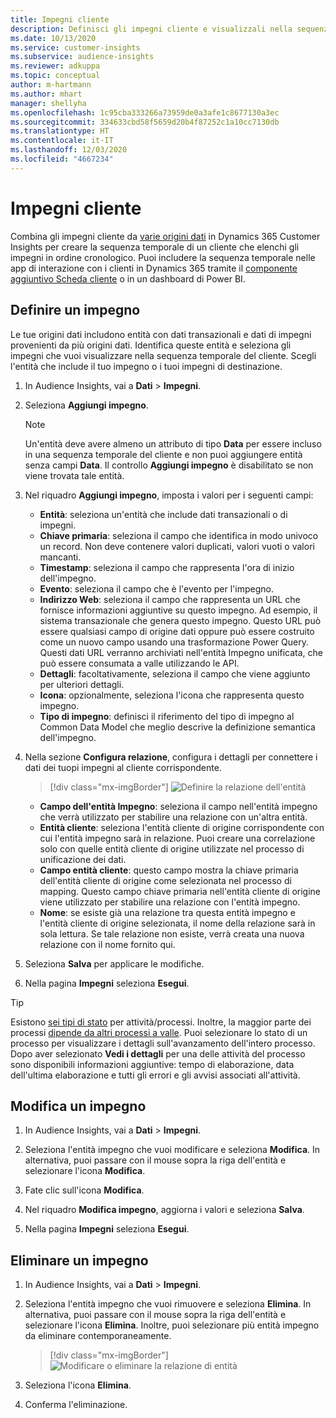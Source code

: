 ```yaml
---
title: Impegni cliente
description: Definisci gli impegni cliente e visualizzali nella sequenza temporale del cliente.
ms.date: 10/13/2020
ms.service: customer-insights
ms.subservice: audience-insights
ms.reviewer: adkuppa
ms.topic: conceptual
author: m-hartmann
ms.author: mhart
manager: shellyha
ms.openlocfilehash: 1c95cba333266a73959de0a3afe1c8677130a3ec
ms.sourcegitcommit: 334633cbd58f5659d20b4f87252c1a10cc7130db
ms.translationtype: HT
ms.contentlocale: it-IT
ms.lasthandoff: 12/03/2020
ms.locfileid: "4667234"
---
```

# <a name="customer-activities"></a>Impegni cliente

Combina gli impegni cliente da [varie origini dati](data-sources.md) in Dynamics 365 Customer Insights per creare la sequenza temporale di un cliente che elenchi gli impegni in ordine cronologico. Puoi includere la sequenza temporale nelle app di interazione con i clienti in Dynamics 365 tramite il [componente aggiuntivo Scheda cliente](customer-card-add-in.md) o in un dashboard di Power BI.

## <a name="define-an-activity"></a>Definire un impegno

Le tue origini dati includono entità con dati transazionali e dati di impegni provenienti da più origini dati. Identifica queste entità e seleziona gli impegni che vuoi visualizzare nella sequenza temporale del cliente. Scegli l'entità che include il tuo impegno o i tuoi impegni di destinazione.

1. In Audience Insights, vai a **Dati** > **Impegni**.

1. Seleziona **Aggiungi impegno**.

   > [!NOTE]
   > Un'entità deve avere almeno un attributo di tipo **Data** per essere incluso in una sequenza temporale del cliente e non puoi aggiungere entità senza campi **Data**. Il controllo **Aggiungi impegno** è disabilitato se non viene trovata tale entità.

1. Nel riquadro **Aggiungi impegno**, imposta i valori per i seguenti campi:

   - **Entità**: seleziona un'entità che include dati transazionali o di impegni.
   - **Chiave primaria**: seleziona il campo che identifica in modo univoco un record. Non deve contenere valori duplicati, valori vuoti o valori mancanti.
   - **Timestamp**: seleziona il campo che rappresenta l'ora di inizio dell'impegno.
   - **Evento**: seleziona il campo che è l'evento per l'impegno.
   - **Indirizzo Web**: seleziona il campo che rappresenta un URL che fornisce informazioni aggiuntive su questo impegno. Ad esempio, il sistema transazionale che genera questo impegno. Questo URL può essere qualsiasi campo di origine dati oppure può essere costruito come un nuovo campo usando una trasformazione Power Query. Questi dati URL verranno archiviati nell'entità Impegno unificata, che può essere consumata a valle utilizzando le API.
   - **Dettagli**: facoltativamente, seleziona il campo che viene aggiunto per ulteriori dettagli.
   - **Icona**: opzionalmente, seleziona l'icona che rappresenta questo impegno.
   - **Tipo di impegno**: definisci il riferimento del tipo di impegno al Common Data Model che meglio descrive la definizione semantica dell'impegno.

1. Nella sezione **Configura relazione**, configura i dettagli per connettere i dati dei tuopi impegni al cliente corrispondente.

   > [!div class="mx-imgBorder"]
   > ![Definire la relazione dell'entità](media/activities-entities-define.png "Definire la relazione dell'entità")

    - **Campo dell'entità Impegno**: seleziona il campo nell'entità impegno che verrà utilizzato per stabilire una relazione con un'altra entità.
    - **Entità cliente**: seleziona l'entità cliente di origine corrispondente con cui l'entità impegno sarà in relazione. Puoi creare una correlazione solo con quelle entità cliente di origine utilizzate nel processo di unificazione dei dati.
    - **Campo entità cliente**: questo campo mostra la chiave primaria dell'entità cliente di origine come selezionata nel processo di mapping. Questo campo chiave primaria nell'entità cliente di origine viene utilizzato per stabilire una relazione con l'entità impegno.
    - **Nome**: se esiste già una relazione tra questa entità impegno e l'entità cliente di origine selezionata, il nome della relazione sarà in sola lettura. Se tale relazione non esiste, verrà creata una nuova relazione con il nome fornito qui.

1. Seleziona **Salva** per applicare le modifiche.

1. Nella pagina **Impegni** seleziona **Esegui**.

> [!TIP]
> Esistono [sei tipi di stato](system.md#status-types) per attività/processi. Inoltre, la maggior parte dei processi [dipende da altri processi a valle](system.md#refresh-policies). Puoi selezionare lo stato di un processo per visualizzare i dettagli sull'avanzamento dell'intero processo. Dopo aver selezionato **Vedi i dettagli** per una delle attività del processo sono disponibili informazioni aggiuntive: tempo di elaborazione, data dell'ultima elaborazione e tutti gli errori e gli avvisi associati all'attività.

## <a name="edit-an-activity"></a>Modifica un impegno

1. In Audience Insights, vai a **Dati** > **Impegni**.

2. Seleziona l'entità impegno che vuoi modificare e seleziona **Modifica**. In alternativa, puoi passare con il mouse sopra la riga dell'entità e selezionare l'icona **Modifica**.

3. Fate clic sull'icona **Modifica**.

4. Nel riquadro **Modifica impegno**, aggiorna i valori e seleziona **Salva**.

5. Nella pagina **Impegni** seleziona **Esegui**.

## <a name="delete-an-activity"></a>Eliminare un impegno

1. In Audience Insights, vai a **Dati** > **Impegni**.

2. Seleziona l'entità impegno che vuoi rimuovere e seleziona **Elimina**. In alternativa, puoi passare con il mouse sopra la riga dell'entità e selezionare l'icona **Elimina**. Inoltre, puoi selezionare più entità impegno da eliminare contemporaneamente.
   > [!div class="mx-imgBorder"]
   > ![Modificare o eliminare la relazione di entità](media/activities-entities-edit-delete.png "Modificare o eliminare la relazione di entità")

3. Seleziona l'icona **Elimina**.

4. Conferma l'eliminazione.
